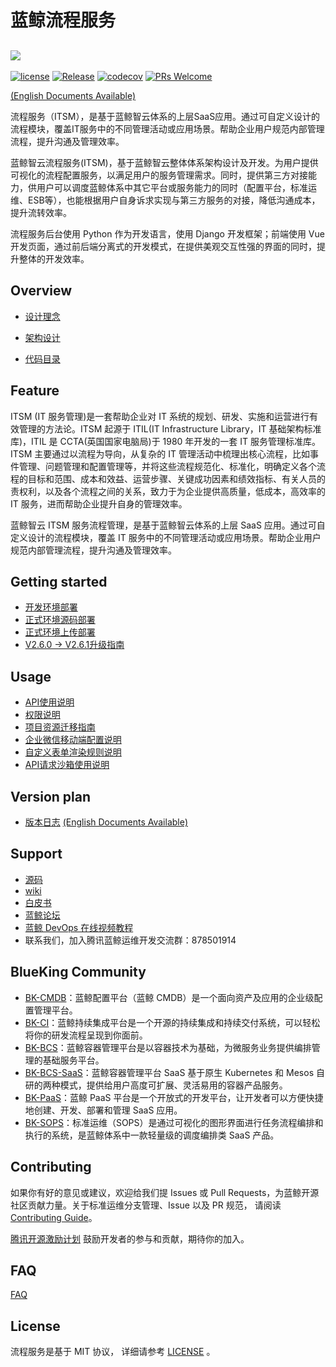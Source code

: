 # 蓝鲸流程服务

![](docs/resource/img/logo_zh.png)
---
[![license](https://img.shields.io/badge/license-MIT-brightgreen.svg)](https://github.com/TencentBlueKing/bk-itsm/master/LICENSE)
[![Release](https://img.shields.io/badge/release-3.3.30-brightgreen.svg)](https://github.com/TencentBlueKing/bk-itsm/releases)
[![codecov](https://codecov.io/gh/TencentBlueKing/bk-itsm/branch/v2.6.x_develop/graph/badge.svg?token=OMFO8UFA21)](https://codecov.io/gh/TencentBlueKing/bk-itsm)
[![PRs Welcome](https://img.shields.io/badge/PRs-welcome-brightgreen.svg)](https://github.com/TencentBlueKing/bk-itsm/pulls)

[(English Documents Available)](readme_en.md)

流程服务（ITSM），是基于蓝鲸智云体系的上层SaaS应用。通过可自定义设计的流程模块，覆盖IT服务中的不同管理活动或应用场景。帮助企业用户规范内部管理流程，提升沟通及管理效率。

蓝鲸智云流程服务(ITSM)，基于蓝鲸智云整体体系架构设计及开发。为用户提供可视化的流程配置服务，以满足用户的服务管理需求。同时，提供第三方对接能力，供用户可以调度蓝鲸体系中其它平台或服务能力的同时（配置平台，标准运维、ESB等），也能根据用户自身诉求实现与第三方服务的对接，降低沟通成本，提升流转效率。

流程服务后台使用 Python 作为开发语言，使用 Django 开发框架；前端使用 Vue 开发页面，通过前后端分离式的开发模式，在提供美观交互性强的界面的同时，提升整体的开发效率。

## Overview

- [设计理念](docs/overview/design.md)

- [架构设计](docs/overview/architecture.md)

- [代码目录](docs/overview/code_structure.md)

## Feature
ITSM (IT 服务管理)是一套帮助企业对 IT 系统的规划、研发、实施和运营进行有效管理的方法论。ITSM 起源于 ITIL(IT Infrastructure Library，IT 基础架构标准库)，ITIL 是 CCTA(英国国家电脑局)于 1980 年开发的一套 IT 服务管理标准库。ITSM 主要通过以流程为导向，从复杂的 IT 管理活动中梳理出核心流程，比如事件管理、问题管理和配置管理等，并将这些流程规范化、标准化，明确定义各个流程的目标和范围、成本和效益、运营步骤、关键成功因素和绩效指标、有关人员的责权利，以及各个流程之间的关系，致力于为企业提供高质量，低成本，高效率的 IT 服务，进而帮助企业提升自身的管理效率。

蓝鲸智云 ITSM 服务流程管理，是基于蓝鲸智云体系的上层 SaaS 应用。通过可自定义设计的流程模块，覆盖 IT 服务中的不同管理活动或应用场景。帮助企业用户规范内部管理流程，提升沟通及管理效率。

## Getting started  
- [开发环境部署](docs/install/dev_deploy.md)
- [正式环境源码部署](docs/install/source_code_deploy.md)
- [正式环境上传部署](docs/install/upload_pack_deploy.md)
- [V2.6.0 -> V2.6.1升级指南](docs/install/V2_6_0_to_V2_6_1_upgrade_guide.md)

## Usage
- [API使用说明](docs/itsm_bkapi/apidocs/readme.md)
- [权限说明](docs/install/permission_description.md)
- [项目资源迁移指南](docs/install/resource_migrate_guide.md)
- [企业微信移动端配置说明](docs/install/qy_weixin_config.md)
- [自定义表单渲染规则说明](docs/install/custom_form_config.md)
- [API请求沙箱使用说明](docs/install/api_sandbox_guide.md)

## Version plan
- [版本日志](docs/RELEASE.md)
[(English Documents Available)](docs/RELEASE_EN.md)


## Support
- [源码](https://github.com/TencentBlueKing/bk-itsm)
- [wiki](https://github.com/TencentBlueKing/bk-itsm/wiki)
- [白皮书](https://bk.tencent.com/docs/document/6.0/145/6623)
- [蓝鲸论坛](https://bk.tencent.com/s-mart/community)
- [蓝鲸 DevOps 在线视频教程](https://cloud.tencent.com/developer/edu/major-100008)
- 联系我们，加入腾讯蓝鲸运维开发交流群：878501914

## BlueKing Community

- [BK-CMDB](https://github.com/Tencent/bk-cmdb)：蓝鲸配置平台（蓝鲸 CMDB）是一个面向资产及应用的企业级配置管理平台。
- [BK-CI](https://github.com/Tencent/bk-ci)：蓝鲸持续集成平台是一个开源的持续集成和持续交付系统，可以轻松将你的研发流程呈现到你面前。
- [BK-BCS](https://github.com/Tencent/bk-bcs)：蓝鲸容器管理平台是以容器技术为基础，为微服务业务提供编排管理的基础服务平台。
- [BK-BCS-SaaS](https://github.com/Tencent/bk-bcs-saas)：蓝鲸容器管理平台 SaaS 基于原生 Kubernetes 和 Mesos 自研的两种模式，提供给用户高度可扩展、灵活易用的容器产品服务。
- [BK-PaaS](https://github.com/Tencent/bk-PaaS)：蓝鲸 PaaS 平台是一个开放式的开发平台，让开发者可以方便快捷地创建、开发、部署和管理 SaaS 应用。
- [BK-SOPS](https://github.com/Tencent/bk-sops)：标准运维（SOPS）是通过可视化的图形界面进行任务流程编排和执行的系统，是蓝鲸体系中一款轻量级的调度编排类 SaaS 产品。


## Contributing
如果你有好的意见或建议，欢迎给我们提 Issues 或 Pull Requests，为蓝鲸开源社区贡献力量。关于标准运维分支管理、Issue 以及 PR 规范，
请阅读 [Contributing Guide](docs/CONTRIBUTING.md)。

[腾讯开源激励计划](https://opensource.tencent.com/contribution) 鼓励开发者的参与和贡献，期待你的加入。

## FAQ
[FAQ](docs/wiki/faq.md)


## License
流程服务是基于 MIT 协议， 详细请参考 [LICENSE](LICENSE.txt) 。

